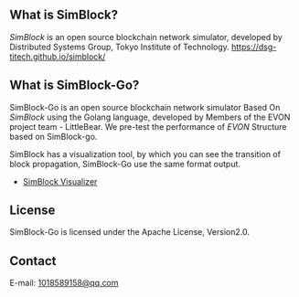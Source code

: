 

## What is SimBlock?

_SimBlock_ is an open source blockchain network simulator, developed by Distributed Systems Group, Tokyo Institute of Technology.
https://dsg-titech.github.io/simblock/

## What is SimBlock-Go?
SimBlock-Go is an open source blockchain network simulator Based On _SimBlock_ using the Golang language, developed by 
Members of the EVON project team - LittleBear. We pre-test the performance of _EVON_ Structure based on SimBlock-go.


SimBlock has a visualization tool, by which you can see the transition of block propagation, SimBlock-Go use the same 
format output.
- [SimBlock Visualizer](https://github.com/dsg-titech/simblock-visualizer)

## License

SimBlock-Go is licensed under the Apache License, Version2.0.

## Contact

E-mail: 1018589158@qq.com